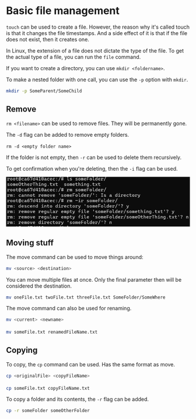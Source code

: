 # Basic file management

``touch`` can be used to create a file. However, the reason why it's called touch is that it changes the file timestamps. And a side effect of it is that if the file does not exist, then it creates one.

In Linux, the extension of a file does not dictate the type of the file. To get the actual type of a file, you can run the `file` command.

If you want to create a directory, you can use ``mkdir <foldername>``.

To make a nested folder with one call, you can use the `-p` option with ``mkdir``.

```bash
mkdir -p SomeParent/SomeChild
```

## Remove

`rm <filename>` can be used to remove files. They will be permanently gone.

The `-d` flag can be added to remove empty folders.

`rm -d <empty folder name>`

If the folder is not empty, then `-r` can be used to delete them recursively.

To get confirmation when you're deleting, then the `-i` flag can be used.

![Remove prompting example](./Images/remove-example.png)

## Moving stuff

The move command can be used to move things around:

```bash
mv <source> <destination>
```

You can move multiple files at once. Only the final parameter then will be considered the destination.

```bash
mv oneFile.txt twoFile.txt threeFile.txt SomeFolder/SomeWhere
```

The move command can also be used for renaming.

```bash
mv <current> <newname>

mv someFile.txt renamedFileName.txt
```

## Copying

To copy, the `cp` command can be used. Has the same format as move.

```bash
cp <originalFile> <copyFileName>

cp someFile.txt copyFileName.txt
```

To copy a folder and its contents, the `-r` flag can be added.

```bash
cp -r someFolder someOtherFolder
```